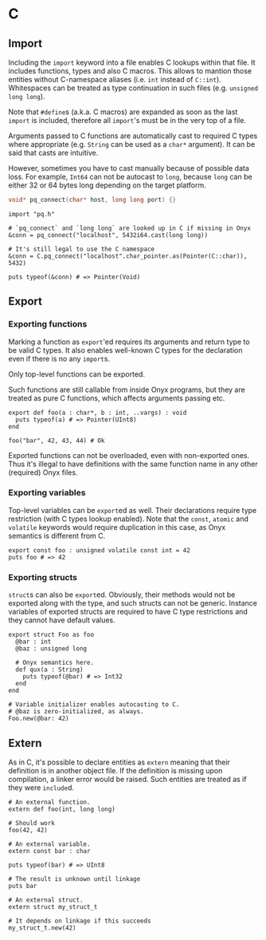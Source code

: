 # C

## Import

Including the `import` keyword into a file enables C lookups within that file. It includes functions, types and also C macros. This allows to mantion those entities without C-namespace aliases (i.e. `int` instead of `C::int`). Whitespaces can be treated as type continuation in such files (e.g. `unsigned long long`).

Note that `#define`s (a.k.a. C macros) are expanded as soon as the last `import` is included, therefore all `import`'s must be in the very top of a file.

Arguments passed to C functions are automatically cast to required C types where appropriate (e.g. `String` can be used as a `char*` argument). It can be said that casts are intuitive.

However, sometimes you have to cast manually because of possible data loss. For example, `Int64` can not be autocast to `long`, because `long` can be either 32 or 64 bytes long depending on the target platform.

```c
void* pq_connect(char* host, long long port) {}
```

```onyx
import "pq.h"

# `pq_connect` and `long long` are looked up in C if missing in Onyx
&conn = pq_connect("localhost", 5432i64.cast(long long))

# It's still legal to use the C namespace
&conn = C.pq_connect("localhost".char_pointer.as(Pointer(C::char)), 5432)

puts typeof(&conn) # => Pointer(Void)
```

## Export

### Exporting functions

Marking a function as `export`'ed requires its arguments and return type to be valid C types. It also enables well-known C types for the declaration even if there is no any `import`s.

Only top-level functions can be exported.

Such functions are still callable from inside Onyx programs, but they are treated as pure C functions, which affects arguments passing etc.

```onyx
export def foo(a : char*, b : int, ..vargs) : void
  puts typeof(a) # => Pointer(UInt8)
end

foo("bar", 42, 43, 44) # Ok
```

Exported functions can not be overloaded, even with non-exported ones. Thus it's illegal to have definitions with the same function name in any other (required) Onyx files.

### Exporting variables

Top-level variables can be `export`ed as well. Their declarations require type restriction (with C types lookup enabled). Note that the `const`, `atomic` and `volatile` keywords would require duplication in this case, as Onyx semantics is different from C.

```onyx
export const foo : unsigned volatile const int = 42
puts foo # => 42
```

### Exporting structs

`struct`s can also be `export`ed. Obviously, their methods would not be exported along with the type, and such structs can not be generic. Instance variables of exported structs are required to have C type restrictions and they cannot have default values.

```onyx
export struct Foo as foo
  @bar : int
  @baz : unsigned long

  # Onyx semantics here.
  def qux(a : String)
    puts typeof(@bar) # => Int32
  end
end

# Variable initializer enables autocasting to C.
# @baz is zero-initialized, as always.
Foo.new(@bar: 42)
```

## Extern

As in C, it's possible to declare entities as `extern` meaning that their definition is in another object file. If the definition is missing upon compilation, a linker error would be raised. Such entities are treated as if they were `include`d.

```onyx
# An external function.
extern def foo(int, long long)

# Should work
foo(42, 42)
```

```onyx
# An external variable.
extern const bar : char

puts typeof(bar) # => UInt8

# The result is unknown until linkage
puts bar
```

```onyx
# An external struct.
extern struct my_struct_t

# It depends on linkage if this succeeds
my_struct_t.new(42)
```
